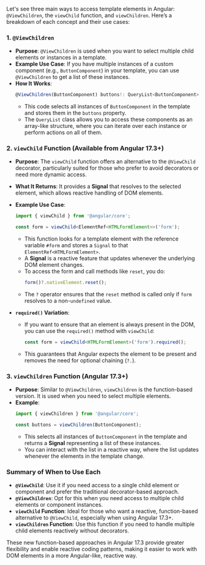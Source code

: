 Let's see three main ways to access template elements in Angular: `@ViewChildren`, the `viewChild` function, and `viewChildren`. Here’s a breakdown of each concept and their use cases:

### 1. `@ViewChildren`
- **Purpose**: `@ViewChildren` is used when you want to select multiple child elements or instances in a template.
- **Example Use Case**: If you have multiple instances of a custom component (e.g., `ButtonComponent`) in your template, you can use `@ViewChildren` to get a list of these instances.
- **How It Works**:
    ```typescript
    @ViewChildren(ButtonComponent) buttons!: QueryList<ButtonComponent>;
    ```
    - This code selects all instances of `ButtonComponent` in the template and stores them in the `buttons` property.
    - The `QueryList` class allows you to access these components as an array-like structure, where you can iterate over each instance or perform actions on all of them.

### 2. `viewChild` Function (Available from Angular 17.3+)
- **Purpose**: The `viewChild` function offers an alternative to the `@ViewChild` decorator, particularly suited for those who prefer to avoid decorators or need more dynamic access.
- **What It Returns**: It provides a **Signal** that resolves to the selected element, which allows reactive handling of DOM elements.
- **Example Use Case**:
    ```typescript
    import { viewChild } from '@angular/core';

    const form = viewChild<ElementRef<HTMLFormElement>>('form');
    ```
    - This function looks for a template element with the reference variable `#form` and stores a `Signal` to that `ElementRef<HTMLFormElement>`.
    - A **Signal** is a reactive feature that updates whenever the underlying DOM element changes.
    - To access the form and call methods like `reset`, you do:
        ```typescript
        form()?.nativeElement.reset();
        ```
    - The `?` operator ensures that the `reset` method is called only if `form` resolves to a non-`undefined` value.

- **`required()` Variation**:
    - If you want to ensure that an element is always present in the DOM, you can use the `required()` method with `viewChild`:
        ```typescript
        const form = viewChild<HTMLFormElement>('form').required();
        ```
    - This guarantees that Angular expects the element to be present and removes the need for optional chaining (`?.`).

### 3. `viewChildren` Function (Angular 17.3+)
- **Purpose**: Similar to `@ViewChildren`, `viewChildren` is the function-based version. It is used when you need to select multiple elements.
- **Example**:
    ```typescript
    import { viewChildren } from '@angular/core';

    const buttons = viewChildren(ButtonComponent);
    ```
    - This selects all instances of `ButtonComponent` in the template and returns a **Signal** representing a list of these instances.
    - You can interact with the list in a reactive way, where the list updates whenever the elements in the template change.

### Summary of When to Use Each
- **`@ViewChild`**: Use it if you need access to a single child element or component and prefer the traditional decorator-based approach.
- **`@ViewChildren`**: Opt for this when you need access to multiple child elements or component instances.
- **`viewChild` Function**: Ideal for those who want a reactive, function-based alternative to `@ViewChild`, especially when using Angular 17.3+.
- **`viewChildren` Function**: Use this function if you need to handle multiple child elements reactively without decorators.

These new function-based approaches in Angular 17.3 provide greater flexibility and enable reactive coding patterns, making it easier to work with DOM elements in a more Angular-like, reactive way.
